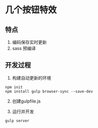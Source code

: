 # 几个按钮特效 

## 特点 
1. 编码保存实时更新
2. sass 预编译

## 开发过程
1. 构建自动更新的环境
```shell
npm init
npm install gulp browser-sync --save-dev
```

2. 创建gulpfile.js

3. 运行并开发
```shell
gulp server
```
